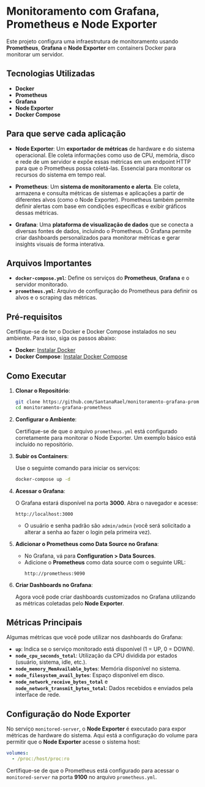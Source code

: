 # Monitoramento com Grafana, Prometheus e Node Exporter

Este projeto configura uma infraestrutura de monitoramento usando **Prometheus**, **Grafana** e **Node Exporter** em containers Docker para monitorar um servidor.

## Tecnologias Utilizadas

- **Docker**
- **Prometheus**
- **Grafana**
- **Node Exporter**
- **Docker Compose**

## Para que serve cada aplicação

- **Node Exporter**: Um **exportador de métricas** de hardware e do sistema operacional. Ele coleta informações como uso de CPU, memória, disco e rede de um servidor e expõe essas métricas em um endpoint HTTP para que o Prometheus possa coletá-las. Essencial para monitorar os recursos do sistema em tempo real.

- **Prometheus**: Um **sistema de monitoramento e alerta**. Ele coleta, armazena e consulta métricas de sistemas e aplicações a partir de diferentes alvos (como o Node Exporter). Prometheus também permite definir alertas com base em condições específicas e exibir gráficos dessas métricas.

- **Grafana**: Uma **plataforma de visualização de dados** que se conecta a diversas fontes de dados, incluindo o Prometheus. O Grafana permite criar dashboards personalizados para monitorar métricas e gerar insights visuais de forma interativa.

## Arquivos Importantes

- **`docker-compose.yml`**: Define os serviços do **Prometheus**, **Grafana** e o servidor monitorado.
- **`prometheus.yml`**: Arquivo de configuração do Prometheus para definir os alvos e o scraping das métricas.

## Pré-requisitos

Certifique-se de ter o Docker e Docker Compose instalados no seu ambiente. Para isso, siga os passos abaixo:

- **Docker**: [Instalar Docker](https://docs.docker.com/get-docker/)
- **Docker Compose**: [Instalar Docker Compose](https://docs.docker.com/compose/install/)

## Como Executar

1. **Clonar o Repositório**:

   ```bash
   git clone https://github.com/SantanaRael/monitoramento-grafana-prometheus
   cd monitoramento-grafana-prometheus
   ```

2. **Configurar o Ambiente**:
   
   Certifique-se de que o arquivo `prometheus.yml` está configurado corretamente para monitorar o Node Exporter. Um exemplo básico está incluído no repositório.

3. **Subir os Containers**:

   Use o seguinte comando para iniciar os serviços:

   ```bash
   docker-compose up -d
   ```

4. **Acessar o Grafana**:

   O Grafana estará disponível na porta **3000**. Abra o navegador e acesse:

   ```
   http://localhost:3000
   ```

   - O usuário e senha padrão são `admin/admin` (você será solicitado a alterar a senha ao fazer o login pela primeira vez).

5. **Adicionar o Prometheus como Data Source no Grafana**:

   - No Grafana, vá para **Configuration > Data Sources**.
   - Adicione o **Prometheus** como data source com o seguinte URL:
     ```
     http://prometheus:9090
     ```

6. **Criar Dashboards no Grafana**:

   Agora você pode criar dashboards customizados no Grafana utilizando as métricas coletadas pelo **Node Exporter**.

## Métricas Principais

Algumas métricas que você pode utilizar nos dashboards do Grafana:

- **`up`**: Indica se o serviço monitorado está disponível (1 = UP, 0 = DOWN).
- **`node_cpu_seconds_total`**: Utilização da CPU dividida por estados (usuário, sistema, idle, etc.).
- **`node_memory_MemAvailable_bytes`**: Memória disponível no sistema.
- **`node_filesystem_avail_bytes`**: Espaço disponível em disco.
- **`node_network_receive_bytes_total`** e **`node_network_transmit_bytes_total`**: Dados recebidos e enviados pela interface de rede.

## Configuração do Node Exporter

No serviço `monitored-server`, o **Node Exporter** é executado para expor métricas de hardware do sistema. Aqui está a configuração do volume para permitir que o **Node Exporter** acesse o sistema host:

```yaml
volumes:
  - /proc:/host/proc:ro
```

Certifique-se de que o Prometheus está configurado para acessar o `monitored-server` na porta **9100** no arquivo `prometheus.yml`.

